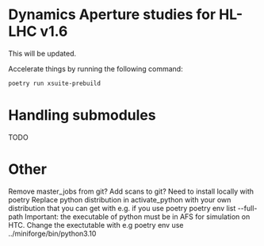 # Dynamics Aperture studies for HL-LHC v1.6

This will be updated.

Accelerate things by running the following command:

```bash
poetry run xsuite-prebuild
```

# Handling submodules

TODO


# Other
Remove master_jobs from git?
Add scans to git?
Need to install locally with poetry
Replace python distribution in activate_python with your own distribution that you can get with e.g. if you use poetry poetry env list --full-path
Important: the executable of python must be in AFS for simulation on HTC.
Change the exectutable with e.g poetry env use ../miniforge/bin/python3.10